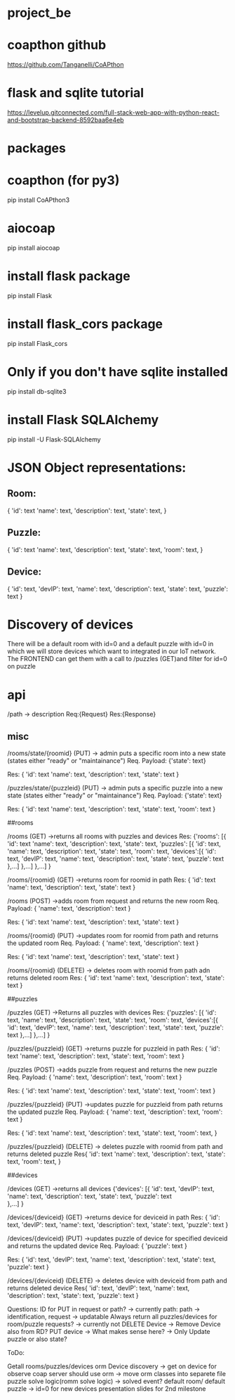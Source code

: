 # project_be

# coapthon github
https://github.com/Tanganelli/CoAPthon
# flask and sqlite tutorial
https://levelup.gitconnected.com/full-stack-web-app-with-python-react-and-bootstrap-backend-8592baa6e4eb

# packages
# coapthon (for py3)
pip install CoAPthon3  
# aiocoap
pip install aiocoap  
# install flask package
pip install Flask  
# install flask_cors package
pip install Flask_cors  
# Only if you don't have sqlite installed
pip install db-sqlite3  
# install Flask SQLAlchemy
pip install -U Flask-SQLAlchemy



# JSON Object representations:

## Room:
{
	'id': text
	'name': text,
	'description': text,
	'state': text,
}

## Puzzle:
{
	'id': text
	'name': text,
	'description': text,
	'state': text,
	'room': text,
}

## Device:
{ 
  'id': text, 
  'devIP': text, 
  'name': text, 
  'description': text,
  'state': text, 
  'puzzle': text
}

# Discovery of devices

There will be a default room with id=0 and a default puzzle with id=0 in which we will store devices which want to integrated in our IoT network.
The FRONTEND can get them with a call to /puzzles (GET)and filter for id=0 on puzzle



# api

/path
-> description
Req:{Request}
Res:{Response}

## misc

/rooms/state/{roomid} (PUT) 
-> admin puts a specific room into a new state (states either "ready" or "maintainance")
Req. Payload: {'state': text}

Res:
{
	'id': text
	'name': text,
	'description': text,
	'state': text
}

/puzzles/state/{puzzleid} (PUT) 
-> admin puts a specific puzzle into a new state (states either "ready" or "maintainance")
Req. Payload: {'state': text}

Res:
{
	'id': text
	'name': text,
	'description': text,
	'state': text,
	'room': text
}

##rooms

/rooms (GET)
->returns all rooms with puzzles and devices
Res:
{'rooms': [{
			'id': text
		    'name': text,
		    'description': text,
		    'state': text,
		    'puzzles': [{
				'id': text,
				'name': text,
				'description': text,
				'state': text,
				'room': text,
				'devices':[{
						'id': text, 
						'devIP': text, 
						'name': text, 
						'description': text,
						'state': text, 
						'puzzle': text
					},...]
			},...]
		},...]
}


/rooms/{roomid} (GET)
->returns room for roomid in path
Res:
{
	'id': text
	'name': text,
	'description': text,
	'state': text
}

/rooms (POST)
->adds room from request and returns the new room
Req. Payload:
{
	'name': text,
	'description': text
}

Res:
{
	'id': text
	'name': text,
	'description': text,
	'state': text
}

/rooms/{roomid} (PUT)
->updates room for roomid from path and returns the updated room
Req. Payload:
{
	'name': text,
	'description': text
}

Res:
{
	'id': text
	'name': text,
	'description': text,
	'state': text
}

/rooms/{roomid} (DELETE)
-> deletes room with roomid from path adn returns deleted room
Res:
{
	'id': text
	'name': text,
	'description': text,
	'state': text
}


##puzzles

/puzzles (GET)
->Returns all puzzles with devices
Res:
{'puzzles': [{
				'id': text,
				'name': text,
				'description': text,
				'state': text,
				'room': text,
				'devices':[{
					'id': text, 
					'devIP': text, 
					'name': text, 
					'description': text,
					'state': text, 
					'puzzle': text
				},...]
			},...]
}

/puzzles/{puzzleid} (GET)
->returns puzzle for puzzleid in path
Res:
{
	'id': text
	'name': text,
	'description': text,
	'state': text,
	'room': text
}

/puzzles (POST)
->adds puzzle from request and returns the new puzzle
Req. Payload:
{
	'name': text,
	'description': text,
	'room': text
}

Res:
{
	'id': text
	'name': text,
	'description': text,
	'state': text,
	'room': text
}

/puzzles/{puzzleid} (PUT)
->updates puzzle for puzzleid from path returns the updated puzzle
Req. Payload:
{
	'name': text,
	'description': text,
	'room': text
}

Res:
{
	'id': text
	'name': text,
	'description': text,
	'state': text,
	'room': text,
}

/puzzles/{puzzleid} (DELETE)
-> deletes puzzle with roomid from path and returns deleted puzzle
Res{
	'id': text
	'name': text,
	'description': text,
	'state': text,
	'room': text,
}


##devices

/devices (GET)
->returns all devices
{'devices': [{
				'id': text, 
				'devIP': text, 
				'name': text, 
				'description': text,
				'state': text, 
				'puzzle': text		
			},...]
}

/devices/{deviceid} (GET)
->returns device for deviceid in path
Res:
{
	'id': text, 
  	'devIP': text, 
  	'name': text, 
  	'description': text,
  	'state': text, 
  	'puzzle': text
}

/devices/{deviceid} (PUT)
->updates puzzle of device for specified deviceid and returns the updated device
Req. Payload:
{
	'puzzle': text
}

Res:
{
	'id': text, 
  	'devIP': text, 
  	'name': text, 
  	'description': text,
  	'state': text, 
  	'puzzle': text
}

/devices/{deviceid} (DELETE)
-> deletes device with deviceid from path and returns deleted device
Res{
	'id': text, 
  	'devIP': text, 
  	'name': text, 
  	'description': text,
  	'state': text, 
  	'puzzle': text
}


Questions: 
ID for PUT in request or path? -> currently path: path -> identification, request -> updatable
Always return all puzzles/devices for room/puzzle requests? -> currently not
DELETE Device -> Remove Device also from RD?
PUT device -> What makes sense here? -> Only Update puzzle or also state?


ToDo:

Getall rooms/puzzles/devices orm 
Device discovery -> get on device for observe
coap server should use orm
-> move orm classes into separete file
puzzle solve logic(romm solve logic) -> solved event?
default room/ default puzzle -> id=0  for new devices
presentation slides for 2nd milestone